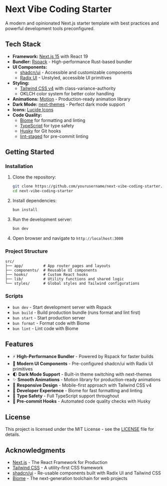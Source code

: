 # Next Vibe Coding Starter

A modern and opinionated Next.js starter template with best practices and powerful development tools preconfigured.

## Tech Stack

- **Framework:** [Next.js 15](https://nextjs.org/) with React 19
- **Bundler:** [Rspack](https://rspack.dev/) - High-performance Rust-based bundler
- **UI Components:** 
  - [shadcn/ui](https://ui.shadcn.com/) - Accessible and customizable components
  - [Radix UI](https://www.radix-ui.com/) - Unstyled, accessible UI primitives
- **Styling:** 
  - [Tailwind CSS v4](https://tailwindcss.com/) with class-variance-authority
  - OKLCH color system for better color handling
- **Animations:** [Motion](https://motion.dev/) - Production-ready animation library
- **Dark Mode:** [next-themes](https://github.com/pacocoursey/next-themes) - Perfect dark mode support
- **Icons:** [Lucide Icons](https://lucide.dev/)
- **Code Quality:**
  - [Biome](https://biomejs.dev/) for formatting and linting
  - [TypeScript](https://www.typescriptlang.org/) for type safety
  - [Husky](https://typicode.github.io/husky/) for Git hooks
  - [lint-staged](https://github.com/lint-staged/lint-staged) for pre-commit linting

## Getting Started

### Installation

1. Clone the repository:
    ```bash
    git clone https://github.com/yourusername/next-vibe-coding-starter.git
    cd next-vibe-coding-starter
    ```

2. Install dependencies:
    ```bash
    bun install
    ```

3. Run the development server:
    ```bash
    bun dev
    ```

4. Open browser and navigate to `http://localhost:3000`

### Project Structure

```
src/
├── app/         # App router pages and layouts
├── components/  # Reusable UI components
├── hooks/       # Custom React hooks
├── lib/         # Utility functions and shared logic
└── styles/      # Global styles and Tailwind configurations
```

### Scripts

- `bun dev` - Start development server with Rspack
- `bun build` - Build production bundle (runs format and lint first)
- `bun start` - Start production server
- `bun format` - Format code with Biome
- `bun lint` - Lint code with Biome

## Features

- ⚡ **High-Performance Bundler** - Powered by Rspack for faster builds
- 🎨 **Modern UI Components** - Pre-configured shadcn/ui with Radix UI primitives
- 🌓 **Dark Mode Support** - Built-in theme switching with next-themes
- ✨ **Smooth Animations** - Motion library for production-ready animations
- 📱 **Responsive Design** - Mobile-first approach with Tailwind CSS v4
- 🔧 **Developer Experience** - Biome for fast formatting and linting
- 🎯 **Type Safety** - Full TypeScript support throughout
- 🚀 **Pre-commit Hooks** - Automated code quality checks with Husky

## License

This project is licensed under the MIT License - see the [LICENSE](LICENSE) file for details.

## Acknowledgments

- [Next.js](https://nextjs.org/) - The React Framework for Production
- [Tailwind CSS](https://tailwindcss.com/) - A utility-first CSS framework
- [shadcn/ui](https://ui.shadcn.com/) - Re-usable components built with Radix UI and Tailwind CSS
- [Biome](https://biomejs.dev/) - The next-generation toolchain for web projects